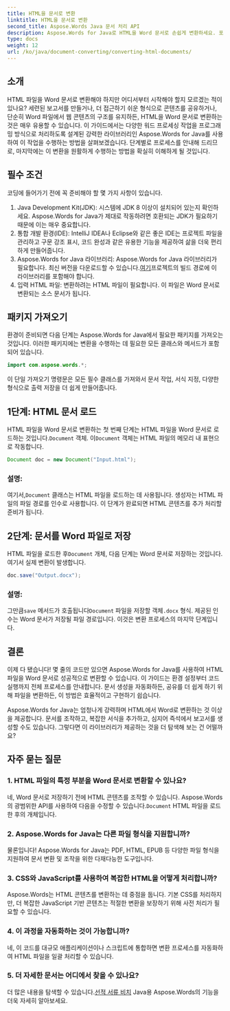 ```yaml
---
title: HTML을 문서로 변환
linktitle: HTML을 문서로 변환
second_title: Aspose.Words Java 문서 처리 API
description: Aspose.Words for Java로 HTML을 Word 문서로 손쉽게 변환하세요. 포괄적인 가이드로 몇 단계만으로 이 변환을 수행하는 방법을 알아보세요.
type: docs
weight: 12
url: /ko/java/document-converting/converting-html-documents/
---
```


## 소개

HTML 파일을 Word 문서로 변환해야 하지만 어디서부터 시작해야 할지 모르겠는 적이 있나요? 세련된 보고서를 만들거나, 더 접근하기 쉬운 형식으로 콘텐츠를 공유하거나, 단순히 Word 파일에서 웹 콘텐츠의 구조를 유지하든, HTML을 Word 문서로 변환하는 것은 매우 유용할 수 있습니다. 이 가이드에서는 다양한 워드 프로세싱 작업을 프로그래밍 방식으로 처리하도록 설계된 강력한 라이브러리인 Aspose.Words for Java를 사용하여 이 작업을 수행하는 방법을 살펴보겠습니다. 단계별로 프로세스를 안내해 드리므로, 마지막에는 이 변환을 원활하게 수행하는 방법을 확실히 이해하게 될 것입니다.

## 필수 조건

코딩에 들어가기 전에 꼭 준비해야 할 몇 가지 사항이 있습니다.

1. Java Development Kit(JDK): 시스템에 JDK 8 이상이 설치되어 있는지 확인하세요. Aspose.Words for Java가 제대로 작동하려면 호환되는 JDK가 필요하기 때문에 이는 매우 중요합니다.
2. 통합 개발 환경(IDE): IntelliJ IDEA나 Eclipse와 같은 좋은 IDE는 프로젝트 파일을 관리하고 구문 강조 표시, 코드 완성과 같은 유용한 기능을 제공하여 삶을 더욱 편리하게 만들어줍니다.
3.  Aspose.Words for Java 라이브러리: Aspose.Words for Java 라이브러리가 필요합니다. 최신 버전을 다운로드할 수 있습니다.[여기](https://releases.aspose.com/words/java/)프로젝트의 빌드 경로에 이 라이브러리를 포함해야 합니다.
4. 입력 HTML 파일: 변환하려는 HTML 파일이 필요합니다. 이 파일은 Word 문서로 변환되는 소스 문서가 됩니다.

## 패키지 가져오기

환경이 준비되면 다음 단계는 Aspose.Words for Java에서 필요한 패키지를 가져오는 것입니다. 이러한 패키지에는 변환을 수행하는 데 필요한 모든 클래스와 메서드가 포함되어 있습니다.

```java
import com.aspose.words.*;
```

이 단일 가져오기 명령문은 모든 필수 클래스를 가져와서 문서 작업, 서식 지정, 다양한 형식으로 출력 저장을 더 쉽게 만들어줍니다.

## 1단계: HTML 문서 로드

HTML 파일을 Word 문서로 변환하는 첫 번째 단계는 HTML 파일을 Word 문서로 로드하는 것입니다.`Document` 객체. 이`Document` 객체는 HTML 파일의 메모리 내 표현으로 작동합니다.

```java
Document doc = new Document("Input.html");
```

### 설명:

 여기서,`Document` 클래스는 HTML 파일을 로드하는 데 사용됩니다. 생성자는 HTML 파일의 파일 경로를 인수로 사용합니다. 이 단계가 완료되면 HTML 콘텐츠를 추가 처리할 준비가 됩니다.

## 2단계: 문서를 Word 파일로 저장

 HTML 파일을 로드한 후`Document` 개체, 다음 단계는 Word 문서로 저장하는 것입니다. 여기서 실제 변환이 발생합니다.

```java
doc.save("Output.docx");
```

### 설명:

그만큼`save` 메서드가 호출됩니다`Document` 파일을 저장할 객체`.docx` 형식. 제공된 인수는 Word 문서가 저장될 파일 경로입니다. 이것은 변환 프로세스의 마지막 단계입니다.

## 결론

이제 다 됐습니다! 몇 줄의 코드만 있으면 Aspose.Words for Java를 사용하여 HTML 파일을 Word 문서로 성공적으로 변환할 수 있습니다. 이 가이드는 환경 설정부터 코드 실행까지 전체 프로세스를 안내합니다. 문서 생성을 자동화하든, 공유를 더 쉽게 하기 위해 파일을 변환하든, 이 방법은 효율적이고 구현하기 쉽습니다.

Aspose.Words for Java는 엄청나게 강력하며 HTML에서 Word로 변환하는 것 이상을 제공합니다. 문서를 조작하고, 복잡한 서식을 추가하고, 심지어 즉석에서 보고서를 생성할 수도 있습니다. 그렇다면 이 라이브러리가 제공하는 것을 더 탐색해 보는 건 어떨까요?

## 자주 묻는 질문

### 1. HTML 파일의 특정 부분을 Word 문서로 변환할 수 있나요?

 네, Word 문서로 저장하기 전에 HTML 콘텐츠를 조작할 수 있습니다. Aspose.Words의 광범위한 API를 사용하여 다음을 수정할 수 있습니다.`Document` HTML 파일을 로드한 후의 개체입니다.

### 2. Aspose.Words for Java는 다른 파일 형식을 지원합니까?

물론입니다! Aspose.Words for Java는 PDF, HTML, EPUB 등 다양한 파일 형식을 지원하여 문서 변환 및 조작을 위한 다재다능한 도구입니다.

### 3. CSS와 JavaScript를 사용하여 복잡한 HTML을 어떻게 처리합니까?

Aspose.Words는 HTML 콘텐츠를 변환하는 데 중점을 둡니다. 기본 CSS를 처리하지만, 더 복잡한 JavaScript 기반 콘텐츠는 적절한 변환을 보장하기 위해 사전 처리가 필요할 수 있습니다.

### 4. 이 과정을 자동화하는 것이 가능합니까?

네, 이 코드를 대규모 애플리케이션이나 스크립트에 통합하면 변환 프로세스를 자동화하여 HTML 파일을 일괄 처리할 수 있습니다.

### 5. 더 자세한 문서는 어디에서 찾을 수 있나요?

 더 많은 내용을 탐색할 수 있습니다.[선적 서류 비치](https://reference.aspose.com/words/java/) Java용 Aspose.Words의 기능을 더욱 자세히 알아보세요.